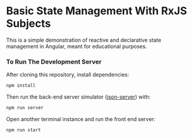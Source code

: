 # Basic State Management With RxJS Subjects

This is a simple demonstration of reactive and declarative
state management in Angular, meant for educational purposes.

### To Run The Development Server

After cloning this repository, install dependencies:

```sh
npm install
```

Then run the back-end server simulator ([json-server](https://github.com/typicode/json-server)) with:

```sh
npm run server
```

Open another terminal instance and run the front end server:

```sh
npm run start
```
